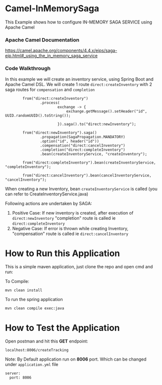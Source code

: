 # Camel-InMemorySaga
This Example shows how to configure IN-MEMORY SAGA SERVICE using Apache Camel

### Apache Camel Documentation 
https://camel.apache.org/components/4.4.x/eips/saga-eip.html#_using_the_in_memory_saga_service

### Code Walkthrough 

In this example we will create an inventory service, using Spring Boot and Apache Camel DSL. 
We will create 1 route `direct:createInventory` with 2 saga routes for `compensation` and `completion`

```
        from("direct:createInventory")
                .process(
                        exchange -> {
                            exchange.getMessage().setHeader("id", UUID.randomUUID().toString());

                        }).saga().to("direct:newInventory");

        from("direct:newInventory").saga()
                .propagation(SagaPropagation.MANDATORY)
                .option("id", header("id"))
                .compensation("direct:cancelInventory")
                .completion("direct:completeInventory")
                .bean(createInventoryService, "createInventory");

        from("direct:completeInventory").bean(createInventoryService, "completeInventory");

        from("direct:cancelInventory").bean(cancelInventoryService, "cancelInventory");
```

When creating a new Inventory, bean `createInventoryService` is called (you can refer to CreateInventoryService.java)

Following actions are undertaken by SAGA: 
1. Positive Case: If new inventory is created, after execution of `direct:newInventory` "completion" route is called ie `direct:completeInventory`
2. Negative Case: If error is thrown while creating Inventory, "compensation" route is called ie `direct:cancelInventory`


# How to Run this Application 
This is a simple maven application, just clone the repo and open cmd and run:

To Compile: 
```
mvn clean install
```

To run the spring application
```
mvn clean compile exec:java
```

# How to Test the Application 
Open postman and hit this **GET** endpoint:
```
localhost:8006/createTracking
```
Note: By Default application run on **8006** port. Which can be changed under `application.yml` file

```
server:
  port: 8006
```

